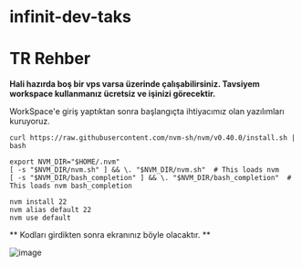 # infinit-dev-taks

# TR Rehber

**Hali hazırda boş bir vps varsa üzerinde çalışabilirsiniz. Tavsiyem workspace kullanmanız ücretsiz ve işinizi görecektir.**

WorkSpace'e giriş yaptıktan sonra başlangıçta ihtiyacımız olan yazılımları kuruyoruz.

```
curl https://raw.githubusercontent.com/nvm-sh/nvm/v0.40.0/install.sh | bash
 
export NVM_DIR="$HOME/.nvm"
[ -s "$NVM_DIR/nvm.sh" ] && \. "$NVM_DIR/nvm.sh"  # This loads nvm
[ -s "$NVM_DIR/bash_completion" ] && \. "$NVM_DIR/bash_completion"  # This loads nvm bash_completion
 
nvm install 22
nvm alias default 22
nvm use default
```

** Kodları girdikten sonra ekranınız böyle olacaktır. **

![image](https://github.com/user-attachments/assets/c40f97f7-5aa7-403d-9e9e-3728749e0a82)
